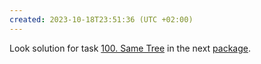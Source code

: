 ```yaml
---
created: 2023-10-18T23:51:36 (UTC +02:00)
---
```

Look solution for task [100. Same Tree](https://leetcode.com/problems/same-tree/?envType=study-plan-v2&envId=top-interview-150) in the next
[package](../../../../../LeetCode/LeetCode_75_Level_2/Day_15_Tree/Easy/Same_Tree/Recursion/Solution.java).